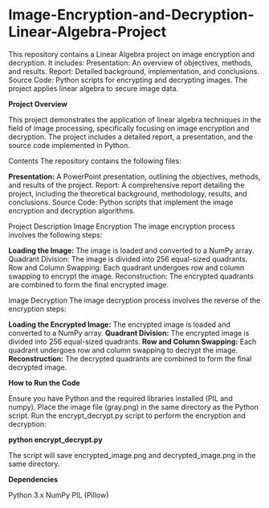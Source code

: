 # Image-Encryption-and-Decryption-Linear-Algebra-Project
This repository contains a Linear Algebra project on image encryption and decryption. It includes: 
Presentation: An overview of objectives, methods, and results.
Report: Detailed background, implementation, and conclusions.
Source Code: Python scripts for encrypting and decrypting images. The project applies linear algebra to secure image data.

**Project Overview**

This project demonstrates the application of linear algebra techniques in the field of image processing, specifically focusing on image encryption and decryption. The project includes a detailed report, a presentation, and the source code implemented in Python.

Contents The repository contains the following files:

**Presentation:** A PowerPoint presentation, outlining the objectives, methods, and results of the project. Report: A comprehensive report detailing the project, including the theoretical background, methodology, results, and conclusions. Source Code: Python scripts that implement the image encryption and decryption algorithms.

Project Description Image Encryption The image encryption process involves the following steps:

**Loading the Image:** The image is loaded and converted to a NumPy array. Quadrant Division: The image is divided into 256 equal-sized quadrants. Row and Column Swapping: Each quadrant undergoes row and column swapping to encrypt the image. Reconstruction: The encrypted quadrants are combined to form the final encrypted image.

Image Decryption The image decryption process involves the reverse of the encryption steps:

**Loading the Encrypted Image:** The encrypted image is loaded and converted to a NumPy array.
**Quadrant Division:** The encrypted image is divided into 256 equal-sized quadrants.
**Row and Column Swapping:** Each quadrant undergoes row and column swapping to decrypt the image.
**Reconstruction:** The decrypted quadrants are combined to form the final decrypted image.

**How to Run the Code**

Ensure you have Python and the required libraries installed (PIL and numpy). Place the image file (gray.png) in the same directory as the Python script. Run the encrypt_decrypt.py script to perform the encryption and decryption:

**python encrypt_decrypt.py**

The script will save encrypted_image.png and decrypted_image.png in the same directory.

**Dependencies**

Python 3.x NumPy PIL (Pillow)




